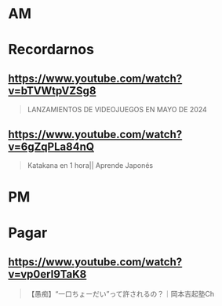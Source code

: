 # AM
# Recordarnos

## https://www.youtube.com/watch?v=bTVWtpVZSg8

> LANZAMIENTOS DE VIDEOJUEGOS EN MAYO DE 2024

## https://www.youtube.com/watch?v=6gZqPLa84nQ 

> Katakana en 1 hora|| Aprende Japonés 

# PM
# Pagar

## https://www.youtube.com/watch?v=vp0erI9TaK8
> 【愚痴】“一口ちょーだい”って許されるの？｜岡本吉起塾Ch 
